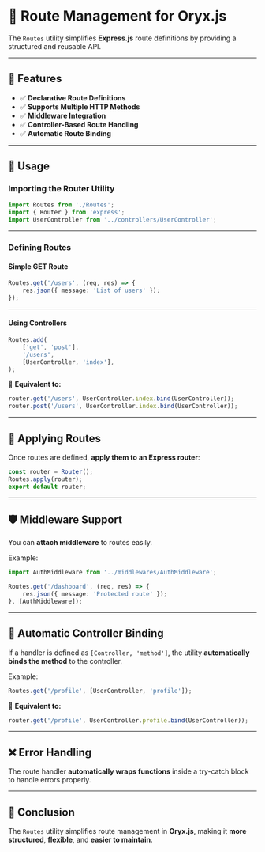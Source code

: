 # 🚀 Route Management for Oryx.js

The `Routes` utility simplifies **Express.js** route definitions by providing a structured and reusable API.

---

## 🎯 Features

- ✅ **Declarative Route Definitions**
- ✅ **Supports Multiple HTTP Methods**
- ✅ **Middleware Integration**
- ✅ **Controller-Based Route Handling**
- ✅ **Automatic Route Binding**

---

## 📖 Usage

### Importing the Router Utility

```typescript
import Routes from './Routes';
import { Router } from 'express';
import UserController from '../controllers/UserController';
```

---

### Defining Routes

#### Simple GET Route

```typescript
Routes.get('/users', (req, res) => {
    res.json({ message: 'List of users' });
});
```

---

#### Using Controllers

```typescript
Routes.add(
    ['get', 'post'],
    '/users',
    [UserController, 'index'],
);
```

📌 **Equivalent to:**
```typescript
router.get('/users', UserController.index.bind(UserController));
router.post('/users', UserController.index.bind(UserController));
```

---

## 🔗 Applying Routes

Once routes are defined, **apply them to an Express router**:

```typescript
const router = Router();
Routes.apply(router);
export default router;
```

---

## 🛡️ Middleware Support

You can **attach middleware** to routes easily.

Example:

```typescript
import AuthMiddleware from '../middlewares/AuthMiddleware';

Routes.get('/dashboard', (req, res) => {
    res.json({ message: 'Protected route' });
}, [AuthMiddleware]);
```

---

## 🔄 Automatic Controller Binding

If a handler is defined as `[Controller, 'method']`, the utility **automatically binds the method** to the controller.

Example:

```typescript
Routes.get('/profile', [UserController, 'profile']);
```

📌 **Equivalent to:**
```typescript
router.get('/profile', UserController.profile.bind(UserController));
```

---

## ❌ Error Handling

The route handler **automatically wraps functions** inside a try-catch block to handle errors properly.

---

## 🎯 Conclusion

The `Routes` utility simplifies route management in **Oryx.js**, making it **more structured**, **flexible**, and **easier to maintain**.